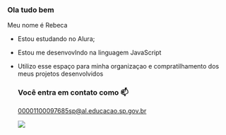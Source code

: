 ### Ola tudo bem 

Meu nome é Rebeca
- Estou estudando no Alura;
- Estou me desenvovlndo na linguagem JavaScript
- Utilizo esse espaço para minha organizaçao e compratilhamento dos meus projetos desenvolvidos

  ### Você entra em contato como 📫

  00001100097685sp@al.educacao.sp.gov.br

  ![](https://media.tenor.com/v08qJyeWr-UAAAAi/skater-skate.gif)

